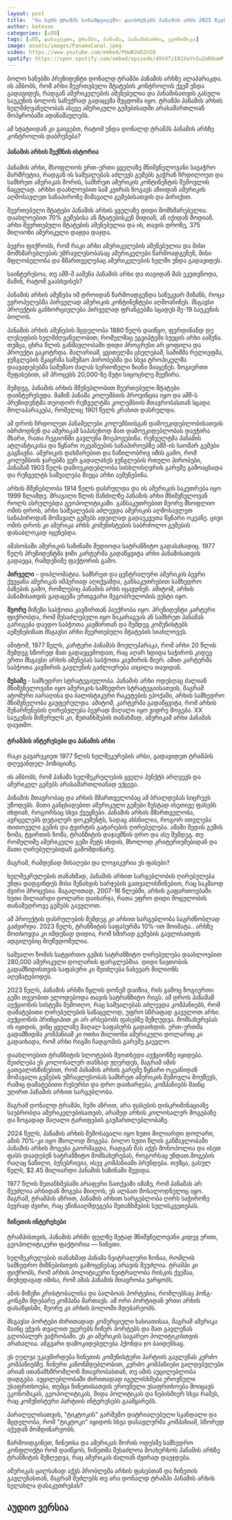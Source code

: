 ```yaml
---
layout: post
title:  "რა სურს ტრამპს სინამდვილეში: დაიბრუნებს პანამის არხს 2025 წელს?"
author: ketevan
categories: [აშშ]
tags: [აშშ, დასავლეთი, ტრამპი, პანამა, პანამისარხი, ეკონომიკა]
image: assets/images/PanamaCanal.jpeg
video: https://www.youtube.com/embed/PmwNJeDZnSQ
spotify: https://open.spotify.com/embed/episode/49V4TzI81XaYnIuZoR0omP? 
---
```

ბოლო ხანებში პრეზიდენტი დონალდ ტრამპი პანამის არხზე ალაპარაკდა. ის ამბობს, რომ არხი შეერთებული შტატების კონტროლის ქვეშ უნდა გადავიდეს, რადგან ამერიკელების აშენებულია და პანამისათვის გასული საუკუნის ბოლოს საჩუქრად გადაცემა შეცდომა იყო. ტრამპი პანამის არხის ხელმძღვანელობას ასევე ამერიკული გემებისადმი არასამართლიან მოპყრობაში ადანაშაულებს.

ამ სტატიიდან კი გაიგებთ, რატომ უნდა დონალდ ტრამპს პანამის არხზე კონტროლის დაბრუნება? 

#### პანამის არხის შექმნის ისტორია

პანამის არხი, მსოფლიოს ერთ-ერთი ყველაზე მნიშვნელოვანი სავაჭრო მარშრუტია, რადგან ის საშუალებას აძლევს გემებს გაჭრან ჩრდილოეთ და სამხრეთ ამერიკას შორის, სამხრეთ ამერიკის კონტინენტის შემოვლის ნაცვლად. არხხი დაახლოებით სამ კვირას ზოგავს აზიიდან ამერიკის აღმოსავლეთ სანაპიროზე მიმავალი გემებისათვის და პირიქით.

შეერთებული შტატები პანამის არხის ყველაზე დიდი მომხმარებელია. დაახლოებით 70% გემებისა ან შტატებისკენ მიდიან, ან იქიდან მოდიან. არხი შეერთებული შტატების აშენებულია და ის, თავის დროზე, 375 მილიონი ამერიკული დაჯდა დაჯდა.

ბევრი ფიქრობს, რომ რაკი არხი ამერიკელების აშენებულია და მისი მომხმარებლების უმრავლესობასაც ამერიკელები წარმოადგენენ, მისი მფლობელობა და მმართველებაც ამერიკელების ხელში უნდა გადავიდეს. 

საინტერესოა, თუ აშშ-მ ააშენა პანამის არხი და თავიდან მას ეკუთვნოდა, მაშინ, რატომ გაასხვისეს? 

პანამის არხის აშენება იმ დროიდან წარმოადგენდა სანუკვარ მიზანს, როცა ევროპელებმა პირველად ამერიკის კონტინენტები აღმოაჩინეს. მსგავსი პროექტის განხორციელება პირველად ფრანგებმა სცადეს მე-19 საუკუნის ბოლოს.

პანამის არხის აშენების მცდელობა 1880 წელს დაიწყო, ფერდინანდ დე ლესეფსის ხელმძღვანელობით, რომელმაც ეგვიპტეში სუეცის არხი ააშენა. თუმცა, ცხრა წლის განმავლობაში დიდი პროგრესი არ ყოფილა და პროექტი გაკოტრდა. მალარიამ, ყვითელმა ცხელებამ, საშიშმა რელიეფმა, ჯუნგლების მკაცრმა სამუშაო პირობებმა და სხვა ტროპიკულმა დაავადებებმა სამუშაო ძალას სერიოზული ზიანი მიაყენეს. ზოგიერთი შეფასებით, ამ პროცესს 20,000-ზე მეტი სიცოცხლე შეეწირა.

შემდეგ, პანამის არხის მშენებლობით შეერთებული შტატები დაინტერესედა. მაშინ პანამა კოლუმბიის პროვინცია იყო და აშშ-ს პრეზიდენტმა თეოდორ რუზველტმა კოლუმბიის მთავრობასთან სცადა მოლაპარაკება, რომელიც 1901 წელს კრახით დასრულდა. 

ამ დროს ჩრდოლეთ პანამელები კოლუმბიისგან დამოუკიდებლობისათვის იბრძოდნენ  და ამერიკამ საპასუხოდ მათ დამოუკიდებლობას დაუჭირა მხარი, რათა რეგიონში გავლენა მოეპოვებინა. რუზველტმა პანამის ატლანტიკისა და წყნარი ოკეანეების სანაპიროებზე აშშ-ის საომარ გემები გაგზავნა. ამერიკის დახმარებით და ნაწილობრივ იმის გამო, რომ კოლუმბიის ჯარებმა ვერ გადალახეს ჯუნგლების რთული პირობები, პანამამ 1903 წელს დამოუკიდებლობა სისხლისღვრის გარეშე გამოაცხადა და რუზველტს საშუალება მიეცა არხი აეშენებინა.

არხის მშენებლობა 1914 წელს დასრულდა და ის ამერიკის საკუთრება იყო 1999 წლამდე. მრავალი წლის მანძილზე პანამის არხი მნიშვნელოვან როლს ასრულებდა გეოპოლიტიკაში. განსაკუთრებით მეორე მსოფლიო ომის დროს, არხი საშუალებას აძლევდა ამერიკის აღმოსავლეთ სანაპიროდან მომავალ გემებს ადვილად გადაეკვეთა წყნარი ოკეანე. ცივი ომის დროს კი ამერიკა არხს კომუნისტების საბრძოლო გემების დასაბლოკად იყენებდა.  

ამასობაში ამერიკის ხაზინაში შედიოდა სატრანზიტო გადასახადიც. 1977 წელს პრეზიდენტმა ჯიმი კარტერმა გადაწყვიტა არხი პანამისათვის გადაეცა, რამდენიმე ფაქტორის გამო. 

**პირველი** -  დიპლომატია. სამხრეთ და ცენტრალური ამერიკის ბევრი ქვეყანა ამერიკას იმპერიად აღიქვამდა, განსაკუთრებით სამხედრო ბაზების გამო, რომლებიც პანამის არხს იცავდნენ. ამიტომ, არხის პანამისათვის გადაცემა ერთგვარი მეგობრულობის ჟესტი იყო. 

**მეორე**  მიზეზი საბჭოთა კავშირთან პაექრობა იყო. პრეზიდენტი კარტერი ფიქრობდა, რომ შესაძლებელი იყო ნიკარაგუას ან სამხრეთ პანამას გარიგება დაედო საბჭოთა კავშირთან და შემდეგ კომუნისტებს აეშენებინათ მსგავსი არხი შეერთებული შტატების სიახლოვეს.   

ამიტომ, 1977 წელს, კარტერი პანამას მოელეპარაკა, რომ არხი 20 წლის შემდეგ სწორედ მათ გადაეცემოდათ, რაც აღარ ხდიდა საჭიროს კიდევ ერთი მსგავსი არხის აშენებას საბჭოთა კავშირის მიერ. ამით კარტერმა საბჭოთა კავშირის გავლენის გაძლიერება აიცილა თავიდან.  

**მესამე** - სამხედრო სტრატეგიულობა. პანამის არხი ოდესღაც ძალიან მნიშვნელოვანი იყო ამერიკის სამხედრო სტრატეგიისათვის, მაგრამ ატომური იარაღისა და ბალისტიკური რაკეტების ეპოქაში, არხის სამხედრო მნიშვნელობა გაუფერულდა. ამიტომ, კარტერმა გადაწყვიტა, რომ არხის შენარჩუნების ღირებულება ბევრად მაღალი იყო ვიდრე მოგება. XX საუკუნის მიწურულს კი, შეთანხმების თანახმად, ამერიკამ არხი პანამას დაუთმო. 

#### ტრამპის ინტერესები და პანამის არხი

რაკი გავარვკიეთ 1977 წლის ხელშეკურების არსი, გადავიდეთ ტრამპის დღევანდელ პოზიციაზე. 

ის ამბობს, რომ პანამა ხელშეკრულების ყველა პუნქტს არღვევს და ამერიკულ გემებს არასამართლიანად ექცევა.

პანამის მთავრობაც და არხის მმართველობაც ამ ბრალდებას სიცრუეს უწოდებს. მათი განცხადებით ამერიკული გემები ზუსტად ისეთივე ფასებს იხდიან, როგორსაც სხვა ქვეყნები. პანამის არხის მმართველობა, ავრცელებს დეტალურ დოკუმენტს, სადაც ახსნილია, როგორ ითვლება თითოეული გემის და ტვირტის გატარების ღირებულება. ამაში შედის გემის ზომა, ტვირთის ზომა, ტრანზიტის დაჯავშნის დრო და ასე შემდეგ. თუ რომელიმე ამერიკული გემი მეტს იხდის, მხოლოდ კრიტერიუმებიდან და მათი ღირებულებიდან გამომდინარე. 

მაგრამ, რამდენად მისაღები და ლოგიკურია ეს ფასები? 

ხელშეკრულების თანახმად, პანამის არხით სარგებლობის ღირებულება უნდა დადგინდეს მისი შენახვის ხარჯების გათვალისწინებით, რაც საკმაოდ ძვირი პროცესია. მაგალითად, 2007-16 წლებში, არხის გაფართოებაში ხუთი მილიარდი დოლარი დაიხარჯა, რათა უფრო დიდი მოცულობის თანამედროვე გემებს გაევლოთ. 

ამ პროექტის დასრულების შემდეგ კი არხით სარგებლობა საგრძნობლად გაძვირდა. 2023 წელს, ტრანზიტის საფასურმა 10%-ით მოიმატა.. არხზე მოთხოვდა კი იმდენად დიდია, რომ ხშირად გემების გავლისათვის ადგილებიც მიუწვდომელია. 

საშუალო ზომის სატვირთო გემის სატრანზიტო ღირებულება დაახლოებით 280,000 ამერიკული დოლარის ფარგლებშია. დიდი ნავთობის გადამზიდისთვის საფასური კი შეიძლება ნახევარ მილიონს აღემატებოდეს. 

2023 წელს, პანამის არხში წყლის დონემ დაიწია, რის გამოც ზოგიერთი გემი თვეობით ელოდებოდა თავის სატრანზიტო რიგს. ამ დროს პანამამ აუქციონის სისტემა შემოიღო, რაც საშუალებას აძლევდა კომპანიებს, რომ დამატებითი ღირებულების სანაცვლოდ, უფრო სწრაფად გაევლოთ არხი. აუქციონის პრინციპით კი არ არსებობს ფასებზე შეზღუდვა. მომსახურებას ის იყიდის, ვინც ყველაზე მაღალ საფასურს გადაიხდის. ერთ-ერთმა გადამზიდმა კომპანიამ კი ოთხი მილიონი ამერიკული დოლარიც კი გადაიხადა, რომ არხი რიგში ჩადგომის გარეშე გაევლო. 

დაახლოებით ტრანზიტის სლოტების მეოთხედი აუქციონზე იყიდება. შეიძლება ეს კოლოსალურ თანხად ჟღერდეს, მაგრამ იმის გათვალისწინებით, რომ პანამის არხის გარეშე წყნარი ოკეანიდან მომავალი გემების უმრავლესობას სამხრეთ ამერიკის შემოვლა მოუწევს, რაშიც დამატებითი რესურსი და დრო დაიხარჯება, კომპანიებს მაინც უღირთ პანამის არხით სარგებლობა. 

მაგრამ დონალდ ტრამპი, ჩემი აზრით, არა ფასების დისკრიმინაციაზე საუბრობდა ამერიკელებისათვის, არამედ არხის კოლოსალურ მოგებაზე და ზოგადად მაღალი ტარიფების გაუმართლებლობაზე. 

2024 წელს, პანამის არხის შემოსავალი იყო ხუთი მილიარდი დოლარი, ამის 70%-კი იყო მხოლოდ მოგება. ბოლო ხუთი წლის განმავლობაში პანამის არხის მოგება გაორმაგდა, რადგან მას აქვს მონოპოლია და ისეთ ფასს დაადებენ სატრანზიტო მომსახურებას, როგორსაც უნდათ.მოგების რაღაც ნაწილი, ბუნებრივია, ისევ კომპანიაში ბრუნდება. თუმცა, გასულ წელს, $2.45 მილიარდი პანამის ხაზინაში შევიდა. 

1977 წლის შეთანხმებაში არაფერი ნათქვამი იმაზე, რომ პანამას არ შეუძლია არხიდან მოგება მიიღოს, ეს ალბათ მოსალოდნელიც იყო.  მაგრამ, ტრამპის აზრით, პანამის არხით სარგებლობა ღირს საჭიროზე ბევრად ძვირი, რაც ეწინააღმდეგება შეთანხმების სულისკვეთებას. 

#### ჩინეთის ინტერესები

ტრამპისთვის, პანამის არხში ფულზე მეტად მნიშვნელოვანი კიდევ ერთი, გეოპოლიტიკური ფაქტორია — ჩინეთი. 

ხელშეკრულების თანახმად პანამა ნეიტრალური ზონაა, რომლის სამხედრო მიზნებისთვის გამოყენებაც არავის შეუძლია. ტრამპი კი ფიქრობს, რომ არხის პოლიტიკური ნეიტრალობა რისკის ქვეშაა, მიუხედავად იმისა, რომ ამას პანამის მთავრობა უარყობს. 

ამის მიზეზი კრისტობალისა და ბალბოას პორტებია, რომლებსაც ჰონგ-კონგში მდებარე კომპანა მართავს. ამ ორი პორტიდან ერთი არხის დასაწყისში, მეორე კი არხის ბოლოში მდებარეობს. 

მსგავსი პორტები ძირითადად კომერციული ხასიათისაა, მაგრამ ამერიკა მაინც ეჭვის თვალით უყურებს ჩინურ პორტებს და მათ გავლენას გლობალურ ვაჭრობაში. ეს კი ამერიკის საგარეო პოლიტიკისთვის არახალია. ამგვარი დამოკიდებულება ჰქონდა ჯო ბაიდენსაც. 

ეს ღელვა უკავშირდება ჩინეთის კომუნისტური პარტიის გავლენას კერძო კომპანიებზე. ჩინური კანონმდებლობით, კერძო კომპანიები ვალდებულები არიან ითანამხშრომლონ მთავრობასთან, თუ ამის აუცილებლობა დადგება. აუცილებლობაში ძირითადად იგულისხმება ეროვნული უსაფრთხოება, თუმცა ჩინეთისათვის ეროვნული უსაფრთხოება მოიცავს ეკონომიკას, გეოპოლიტიკას, შიდა პოლიტიკას და ნებისმიერ სხვა რამეს, რაც კომუნისტური პარტიის ინტერესებს გაამყარებს. 

პარალელისათვის, "ტიკტოკის" გარშემო დატრიალებული სკანდალი და მცდელობა, რომ "ტიკტოკი" იყიდოს სხვა დასავლურმა კომპანიამ, სწორედ აქედან მომდინარეობს. 

წარმოიდგინეთ, ჩინეთსა და ამერიკას შორის ოდესმე სამხედრო კონფლიქტი რომ დაიწყოს, ჩინეთმა შესაძლოა მოახერხოს პანამის არხზე ტრანზიტის შეზღუდვა, რაც ამერიკას ძალიან ძვირად დაუჯდება. 

ამერიკას ცალსახად აქვს პრობლემა არხის ფასებთან და ჩინეთის გავლენასთან, მაგრამ შეძლებს თუ არა დონალდ ტრამპი პანამის არხის ხელახლა დასაკუთრებას?

## აუდიო ვერსია


